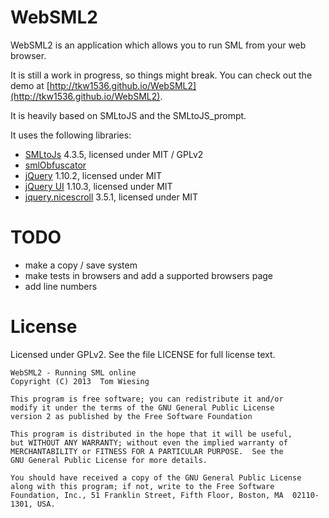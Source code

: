 # WebSML2

WebSML2 is an application which allows you to run SML from your web browser. 

It is still a work in progress, so things might break. You can check out the demo at [http://tkw1536.github.io/WebSML2](http://tkw1536.github.io/WebSML2). 

It is heavily based on SMLtoJS and the SMLtoJS_prompt. 

It uses the following libraries: 

* [SMLtoJs](http://www.smlserver.org/smltojs/) 4.3.5, licensed under MIT / GPLv2
* [smlObfuscator](https://github.com/kpj/smlObfuscator)
* [jQuery](http://jquery.com/) 1.10.2, licensed under MIT
* [jQuery UI](http://jqueryui.com/) 1.10.3, licensed under MIT
* [jquery.nicescroll](http://areaaperta.com/nicescroll) 3.5.1, licensed under MIT

# TODO

* make a copy / save system
* make tests in browsers and add a supported browsers page
* add line numbers

# License
Licensed under GPLv2. See the file LICENSE for full license text. 

	WebSML2 - Running SML online
	Copyright (C) 2013  Tom Wiesing

	This program is free software; you can redistribute it and/or
	modify it under the terms of the GNU General Public License 
	version 2 as published by the Free Software Foundation

	This program is distributed in the hope that it will be useful,
	but WITHOUT ANY WARRANTY; without even the implied warranty of
	MERCHANTABILITY or FITNESS FOR A PARTICULAR PURPOSE.  See the
	GNU General Public License for more details.

	You should have received a copy of the GNU General Public License
	along with this program; if not, write to the Free Software
	Foundation, Inc., 51 Franklin Street, Fifth Floor, Boston, MA  02110-1301, USA.